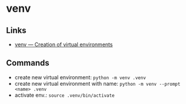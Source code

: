 # venv

## Links
- [venv — Creation of virtual environments](https://docs.python.org/3/library/venv.html)

## Commands
- create new virtual environment: `python -m venv .venv`
- create new virtual environment with name: `python -m venv --prompt <name> .venv`
- activate env.: `source .venv/bin/activate`
